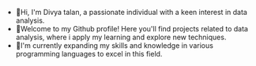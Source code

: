 - 👋Hi, I'm Divya talan, a passionate individual with a keen interest in data analysis.
- 💞️Welcome to my Github profile! Here you'll find projects related to data analysis, where i apply my learning and explore new techniques.
- 🌱I'm currently expanding my skills and knowledge in various programming languages to excel in this field.
 



